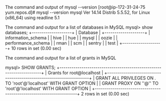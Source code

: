 The command and output of mysql --version 
	[root@ip-172-31-24-75 yum.repos.d]# mysql --version
	mysql  Ver 14.14 Distrib 5.5.52, for Linux (x86_64) using readline 5.1



The command and output for a list of databases in MySQL
	mysql> show databases;
+--------------------+
| Database           |
+--------------------+
| information_schema |
| hive               |
| hue                |
| mysql              |
| oozie              |
| performance_schema |
| rman               |
| scm                |
| sentry             |
| test               |
+--------------------+
10 rows in set (0.00 sec)


The command and output for a list of grants in MySQL

mysql> SHOW GRANTS;
+---------------------------------------------------------------------+
| Grants for root@localhost                                           |
+---------------------------------------------------------------------+
| GRANT ALL PRIVILEGES ON *.* TO 'root'@'localhost' WITH GRANT OPTION |
| GRANT PROXY ON ''@'' TO 'root'@'localhost' WITH GRANT OPTION        |
+---------------------------------------------------------------------+
2 rows in set (0.00 sec)
